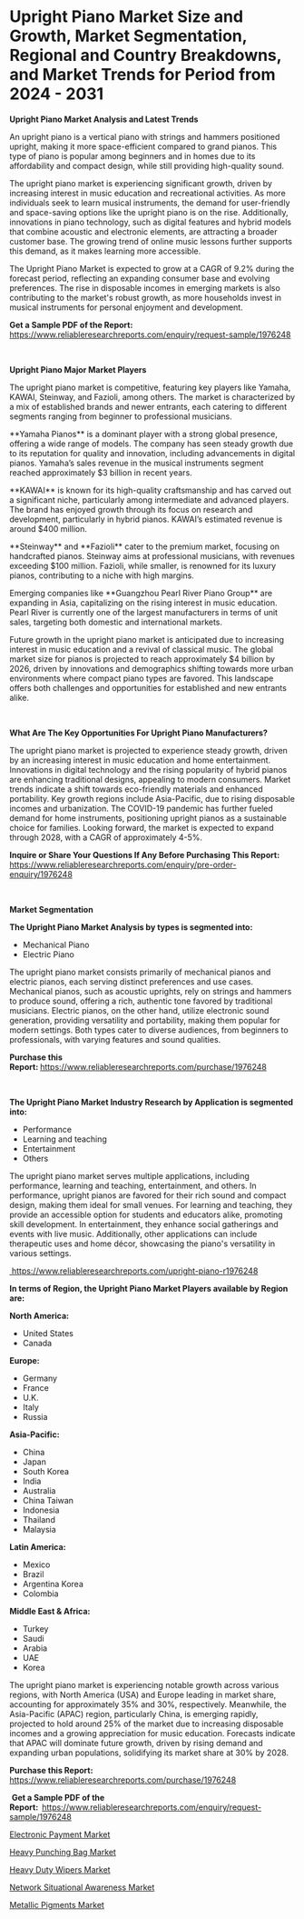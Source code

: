 <p><h1>Upright Piano Market Size and Growth, Market Segmentation, Regional and Country Breakdowns, and Market Trends for Period from 2024 -  2031</h1></p><p><strong>Upright Piano Market Analysis and Latest Trends</strong></p>
<p><p>An upright piano is a vertical piano with strings and hammers positioned upright, making it more space-efficient compared to grand pianos. This type of piano is popular among beginners and in homes due to its affordability and compact design, while still providing high-quality sound.</p><p>The upright piano market is experiencing significant growth, driven by increasing interest in music education and recreational activities. As more individuals seek to learn musical instruments, the demand for user-friendly and space-saving options like the upright piano is on the rise. Additionally, innovations in piano technology, such as digital features and hybrid models that combine acoustic and electronic elements, are attracting a broader customer base. The growing trend of online music lessons further supports this demand, as it makes learning more accessible.</p><p>The Upright Piano Market is expected to grow at a CAGR of 9.2% during the forecast period, reflecting an expanding consumer base and evolving preferences. The rise in disposable incomes in emerging markets is also contributing to the market's robust growth, as more households invest in musical instruments for personal enjoyment and development.</p></p>
<p><strong>Get a Sample PDF of the Report:&nbsp;</strong> <a href="https://www.reliableresearchreports.com/enquiry/request-sample/1976248?utm_campaign=34&utm_medium=2&utm_source=Github&utm_content=ia&utm_term=14112024&utm_id=upright-piano">https://www.reliableresearchreports.com/enquiry/request-sample/1976248</a></p>
<p>&nbsp;</p>
<p><strong>Upright Piano Major Market Players</strong></p>
<p><p>The upright piano market is competitive, featuring key players like Yamaha, KAWAI, Steinway, and Fazioli, among others. The market is characterized by a mix of established brands and newer entrants, each catering to different segments ranging from beginner to professional musicians.</p><p>**Yamaha Pianos** is a dominant player with a strong global presence, offering a wide range of models. The company has seen steady growth due to its reputation for quality and innovation, including advancements in digital pianos. Yamaha’s sales revenue in the musical instruments segment reached approximately $3 billion in recent years.</p><p>**KAWAI** is known for its high-quality craftsmanship and has carved out a significant niche, particularly among intermediate and advanced players. The brand has enjoyed growth through its focus on research and development, particularly in hybrid pianos. KAWAI’s estimated revenue is around $400 million.</p><p>**Steinway** and **Fazioli** cater to the premium market, focusing on handcrafted pianos. Steinway aims at professional musicians, with revenues exceeding $100 million. Fazioli, while smaller, is renowned for its luxury pianos, contributing to a niche with high margins.</p><p>Emerging companies like **Guangzhou Pearl River Piano Group** are expanding in Asia, capitalizing on the rising interest in music education. Pearl River is currently one of the largest manufacturers in terms of unit sales, targeting both domestic and international markets.</p><p>Future growth in the upright piano market is anticipated due to increasing interest in music education and a revival of classical music. The global market size for pianos is projected to reach approximately $4 billion by 2026, driven by innovations and demographics shifting towards more urban environments where compact piano types are favored. This landscape offers both challenges and opportunities for established and new entrants alike.</p></p>
<p>&nbsp;</p>
<p><strong>What Are The Key Opportunities For Upright Piano Manufacturers?</strong></p>
<p><p>The upright piano market is projected to experience steady growth, driven by an increasing interest in music education and home entertainment. Innovations in digital technology and the rising popularity of hybrid pianos are enhancing traditional designs, appealing to modern consumers. Market trends indicate a shift towards eco-friendly materials and enhanced portability. Key growth regions include Asia-Pacific, due to rising disposable incomes and urbanization. The COVID-19 pandemic has further fueled demand for home instruments, positioning upright pianos as a sustainable choice for families. Looking forward, the market is expected to expand through 2028, with a CAGR of approximately 4-5%.</p></p>
<p><strong>Inquire or Share Your Questions If Any Before Purchasing This Report:</strong> <a href="https://www.reliableresearchreports.com/enquiry/pre-order-enquiry/1976248?utm_campaign=34&utm_medium=2&utm_source=Github&utm_content=ia&utm_term=14112024&utm_id=upright-piano">https://www.reliableresearchreports.com/enquiry/pre-order-enquiry/1976248</a></p>
<p>&nbsp;</p>
<p><strong>Market Segmentation</strong></p>
<p><strong>The Upright Piano Market Analysis by types is segmented into:</strong></p>
<p><ul><li>Mechanical Piano</li><li>Electric Piano</li></ul></p>
<p><p>The upright piano market consists primarily of mechanical pianos and electric pianos, each serving distinct preferences and use cases. Mechanical pianos, such as acoustic uprights, rely on strings and hammers to produce sound, offering a rich, authentic tone favored by traditional musicians. Electric pianos, on the other hand, utilize electronic sound generation, providing versatility and portability, making them popular for modern settings. Both types cater to diverse audiences, from beginners to professionals, with varying features and sound qualities.</p></p>
<p><strong>Purchase this Report:&nbsp;</strong><a href="https://www.reliableresearchreports.com/purchase/1976248?utm_campaign=34&utm_medium=2&utm_source=Github&utm_content=ia&utm_term=14112024&utm_id=upright-piano">https://www.reliableresearchreports.com/purchase/1976248</a></p>
<p>&nbsp;</p>
<p><strong>The Upright Piano Market Industry Research by Application is segmented into:</strong></p>
<p><ul><li>Performance</li><li>Learning and teaching</li><li>Entertainment</li><li>Others</li></ul></p>
<p><p>The upright piano market serves multiple applications, including performance, learning and teaching, entertainment, and others. In performance, upright pianos are favored for their rich sound and compact design, making them ideal for small venues. For learning and teaching, they provide an accessible option for students and educators alike, promoting skill development. In entertainment, they enhance social gatherings and events with live music. Additionally, other applications can include therapeutic uses and home décor, showcasing the piano's versatility in various settings.</p></p>
<p><a href="https://www.reliableresearchreports.com/upright-piano-r1976248?utm_campaign=34&utm_medium=2&utm_source=Github&utm_content=ia&utm_term=14112024&utm_id=upright-piano">&nbsp;https://www.reliableresearchreports.com/upright-piano-r1976248</a></p>
<p><strong>In terms of Region, the Upright Piano Market Players available by Region are:</strong></p>
<p>
    <p> <strong> North America: </strong>
        <ul>
            <li>United States</li>
            <li>Canada</li>
        </ul>
        </p> 
    <p> <strong> Europe: </strong>
        <ul>
            <li>Germany</li>
            <li>France</li>
            <li>U.K.</li>
            <li>Italy</li>
            <li>Russia</li>
        </ul>
        </p> 
    <p> <strong> Asia-Pacific: </strong>
        <ul>
            <li>China</li>
            <li>Japan</li>
            <li>South Korea</li>
            <li>India</li>
            <li>Australia</li>
            <li>China Taiwan</li>
            <li>Indonesia</li>
            <li>Thailand</li>
            <li>Malaysia</li>
        </ul>
        </p> 
    <p> <strong> Latin America: </strong>
        <ul>
            <li>Mexico</li>
            <li>Brazil</li>
            <li>Argentina Korea</li>
            <li>Colombia</li>
        </ul>
        </p> 
    <p> <strong> Middle East & Africa: </strong>
        <ul>
            <li>Turkey</li>
            <li>Saudi</li>
            <li>Arabia</li>
            <li>UAE</li>
            <li>Korea</li>
        </ul>
    </p>
    </p>
<p><p>The upright piano market is experiencing notable growth across various regions, with North America (USA) and Europe leading in market share, accounting for approximately 35% and 30%, respectively. Meanwhile, the Asia-Pacific (APAC) region, particularly China, is emerging rapidly, projected to hold around 25% of the market due to increasing disposable incomes and a growing appreciation for music education. Forecasts indicate that APAC will dominate future growth, driven by rising demand and expanding urban populations, solidifying its market share at 30% by 2028.</p></p>
<p><strong>Purchase this Report: </strong><a href="https://www.reliableresearchreports.com/purchase/1976248?utm_campaign=34&utm_medium=2&utm_source=Github&utm_content=ia&utm_term=14112024&utm_id=upright-piano">https://www.reliableresearchreports.com/purchase/1976248</a></p>
<p>&nbsp;<strong>Get a Sample PDF of the Report:&nbsp;&nbsp;</strong><a href="https://www.reliableresearchreports.com/enquiry/request-sample/1976248?utm_campaign=34&utm_medium=2&utm_source=Github&utm_content=ia&utm_term=14112024&utm_id=upright-piano">https://www.reliableresearchreports.com/enquiry/request-sample/1976248</a></p>
<p><strong></strong></p>
<p><p><a href="https://issuu.com/reportprime-2/docs/electronic-payment-market-size-2030_03dc6b802e9f67?utm_campaign=34&utm_medium=2&utm_source=Github&utm_content=ia&utm_term=14112024&utm_id=upright-piano">Electronic Payment Market</a></p><p><a href="https://www.linkedin.com/pulse/global-heavy-punching-bag-market-analysis-key-trends-qothc?utm_campaign=34&utm_medium=2&utm_source=Github&utm_content=ia&utm_term=14112024&utm_id=upright-piano">Heavy Punching Bag Market</a></p><p><a href="https://www.linkedin.com/pulse/global-heavy-duty-wipers-market-trends-innovations-jre8c?utm_campaign=34&utm_medium=2&utm_source=Github&utm_content=ia&utm_term=14112024&utm_id=upright-piano">Heavy Duty Wipers Market</a></p><p><a href="https://issuu.com/reportprime-2/docs/network-situational-awareness-marke_a0ab2d1d046697?utm_campaign=34&utm_medium=2&utm_source=Github&utm_content=ia&utm_term=14112024&utm_id=upright-piano">Network Situational Awareness Market</a></p><p><a href="https://github.com/AlisaRowe24/Market-Research-Report-List-1/blob/main/metallic-pigments-market.md?utm_campaign=34&utm_medium=2&utm_source=Github&utm_content=ia&utm_term=14112024&utm_id=upright-piano">Metallic Pigments Market</a></p></p>